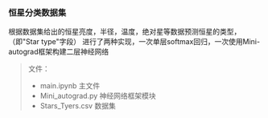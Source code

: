 
### 恒星分类数据集 

 根据数据集给出的恒星亮度，半径，温度，绝对星等数据预测恒星的类型，（即"Star type"字段）
 进行了两种实现，一次单层softmax回归，一次使用Mini-autograd框架构建二层神经网络


> 文件：
> - main.ipynb 主文件
> - Mini_autograd.py 神经网络框架模块
> - Stars_Tyers.csv  数据集




